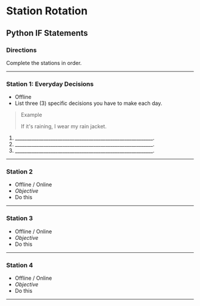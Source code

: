 # Station Rotation
## Python IF Statements

### Directions
Complete the stations in order.

---

### Station 1: Everyday Decisions
- Offline
- List three (3) specific decisions you have to make each day.
> Example
>
> If it's raining, I wear my rain jacket.

1. __________________________________________________________.
2. __________________________________________________________.
3. __________________________________________________________.
---

### Station 2
- Offline / Online
- *Objective*
- Do this

---

### Station 3
- Offline / Online
- *Objective*
- Do this

---

### Station 4
- Offline / Online
- *Objective*
- Do this

---

